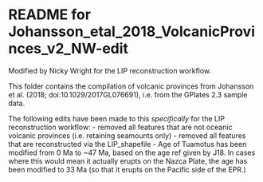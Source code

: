 # README for Johansson_etal_2018_VolcanicProvinces_v2_NW-edit
Modified by Nicky Wright for the LIP reconstruction workflow.

This folder contains the compilation of volcanic provinces from Johansson et al. (2018; doi:10.1029/2017GL076691), i.e. from the GPlates 2.3 sample data.

The following edits have been made to this *specifically* for the LIP reconstruction workflow:
    - removed all features that are not oceanic volcanic provinces (i.e. retaining seamounts only)
    - removed all features that are reconstructed via the LIP_shapefile
    - Age of Tuamotus has been modified from 0 Ma to ~47 Ma, based on the age ref given by J18. In cases where this would mean it actually erupts on the Nazca Plate, the age has been modified to 33 Ma (so that it erupts on the Pacific side of the EPR.)
